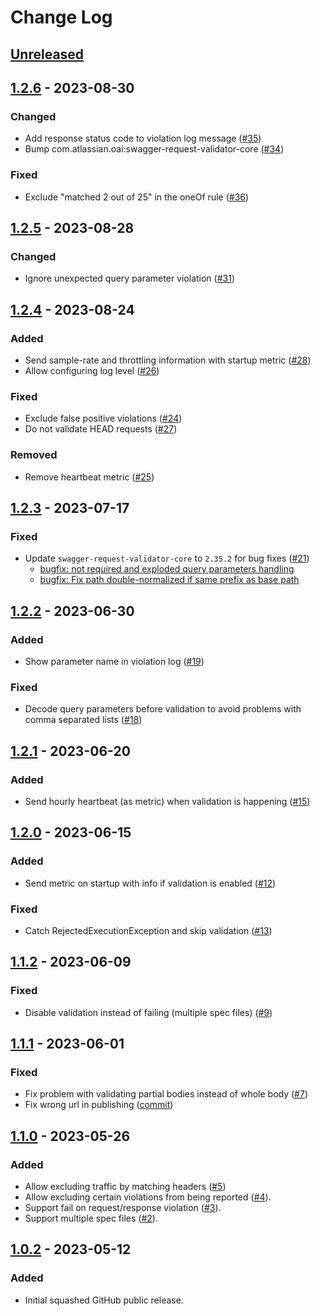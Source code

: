# Change Log

[//]: # (https://keepachangelog.com/en/1.1.0/)

## [Unreleased]

## [1.2.6] - 2023-08-30

### Changed

- Add response status code to violation log message ([#35](https://github.com/getyourguide/openapi-validation-java/pull/35))
- Bump com.atlassian.oai:swagger-request-validator-core ([#34](https://github.com/getyourguide/openapi-validation-java/pull/34))

### Fixed

- Exclude "matched 2 out of 25" in the oneOf rule ([#36](https://github.com/getyourguide/openapi-validation-java/pull/36))

## [1.2.5] - 2023-08-28

### Changed

- Ignore unexpected query parameter violation ([#31](https://github.com/getyourguide/openapi-validation-java/pull/31))

## [1.2.4] - 2023-08-24

### Added

- Send sample-rate and throttling information with startup metric ([#28](https://github.com/getyourguide/openapi-validation-java/pull/28))
- Allow configuring log level ([#26](https://github.com/getyourguide/openapi-validation-java/pull/26))

### Fixed

- Exclude false positive violations ([#24](https://github.com/getyourguide/openapi-validation-java/pull/24)) 
- Do not validate HEAD requests ([#27](https://github.com/getyourguide/openapi-validation-java/pull/27))

### Removed

- Remove heartbeat metric ([#25](https://github.com/getyourguide/openapi-validation-java/pull/25))

## [1.2.3] - 2023-07-17

### Fixed

- Update `swagger-request-validator-core` to `2.35.2` for bug fixes ([#21](https://github.com/getyourguide/openapi-validation-java/pull/21))
  - [bugfix: not required and exploded query parameters handling](https://bitbucket.org/atlassian/swagger-request-validator/pull-requests/391/bugfix-not-required-and-exploded-query)
  - [bugfix: Fix path double-normalized if same prefix as base path](https://bitbucket.org/atlassian/swagger-request-validator/pull-requests/390/bugfix-fix-path-double-normalized-if-same) 

## [1.2.2] - 2023-06-30

### Added

- Show parameter name in violation log ([#19](https://github.com/getyourguide/openapi-validation-java/pull/19))

### Fixed

- Decode query parameters before validation to avoid problems with comma separated lists ([#18](https://github.com/getyourguide/openapi-validation-java/pull/18))

## [1.2.1] - 2023-06-20

### Added

- Send hourly heartbeat (as metric) when validation is happening ([#15](https://github.com/getyourguide/openapi-validation-java/pull/15))

## [1.2.0] - 2023-06-15

### Added

- Send metric on startup with info if validation is enabled ([#12](https://github.com/getyourguide/openapi-validation-java/pull/12))

### Fixed

- Catch RejectedExecutionException and skip validation ([#13](https://github.com/getyourguide/openapi-validation-java/pull/13))

## [1.1.2] - 2023-06-09

### Fixed

- Disable validation instead of failing (multiple spec files) ([#9](https://github.com/getyourguide/openapi-validation-java/pull/9))

## [1.1.1] - 2023-06-01

### Fixed

- Fix problem with validating partial bodies instead of whole body ([#7](https://github.com/getyourguide/openapi-validation-java/pull/7))
- Fix wrong url in publishing ([commit](https://github.com/getyourguide/openapi-validation-java/commit/48e39d506e73cdd9df71f311cf1a3b8ff8e7d5c8))

## [1.1.0] - 2023-05-26

### Added

- Allow excluding traffic by matching headers ([#5](https://github.com/getyourguide/openapi-validation-java/pull/5))
- Allow excluding certain violations from being reported ([#4](https://github.com/getyourguide/openapi-validation-java/pull/4)).
- Support fail on request/response violation ([#3](https://github.com/getyourguide/openapi-validation-java/pull/3)).
- Support multiple spec files ([#2](https://github.com/getyourguide/openapi-validation-java/pull/2)).

## [1.0.2] - 2023-05-12

### Added

- Initial squashed GitHub public release.


[unreleased]: https://github.com/getyourguide/openapi-validation-java/compare/v1.2.6...HEAD
[1.2.6]: https://github.com/getyourguide/openapi-validation-java/releases/tag/v1.2.6
[1.2.5]: https://github.com/getyourguide/openapi-validation-java/releases/tag/v1.2.5
[1.2.4]: https://github.com/getyourguide/openapi-validation-java/releases/tag/v1.2.4
[1.2.3]: https://github.com/getyourguide/openapi-validation-java/releases/tag/v1.2.3
[1.2.2]: https://github.com/getyourguide/openapi-validation-java/releases/tag/v1.2.2
[1.2.1]: https://github.com/getyourguide/openapi-validation-java/releases/tag/v1.2.1
[1.2.0]: https://github.com/getyourguide/openapi-validation-java/releases/tag/v1.2.0
[1.1.2]: https://github.com/getyourguide/openapi-validation-java/releases/tag/v1.1.2
[1.1.1]: https://github.com/getyourguide/openapi-validation-java/releases/tag/v1.1.1
[1.1.0]: https://github.com/getyourguide/openapi-validation-java/releases/tag/v1.1.0
[1.0.2]: https://github.com/getyourguide/openapi-validation-java/releases/tag/v1.0.2
